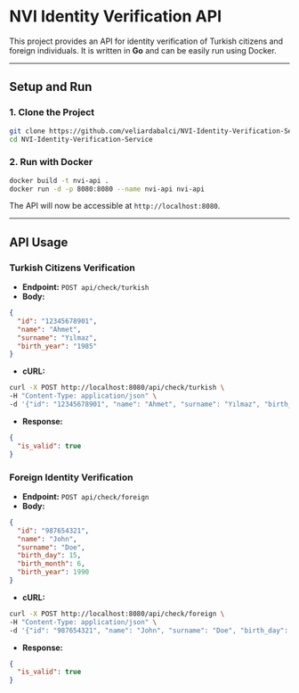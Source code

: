 # NVI Identity Verification API

This project provides an API for identity verification of Turkish citizens and foreign individuals. It is written in **Go** and can be easily run using Docker.

---

## Setup and Run

### 1. Clone the Project
```bash
git clone https://github.com/veliardabalci/NVI-Identity-Verification-Service.git
cd NVI-Identity-Verification-Service
```

### 2. Run with Docker
```bash
docker build -t nvi-api .
docker run -d -p 8080:8080 --name nvi-api nvi-api
```

The API will now be accessible at `http://localhost:8080`.

---

## API Usage

### Turkish Citizens Verification
- **Endpoint:** `POST api/check/turkish`
- **Body:**
```json
{
  "id": "12345678901",
  "name": "Ahmet",
  "surname": "Yılmaz",
  "birth_year": "1985"
}
```

- **cURL:**
```bash
curl -X POST http://localhost:8080/api/check/turkish \
-H "Content-Type: application/json" \
-d '{"id": "12345678901", "name": "Ahmet", "surname": "Yılmaz", "birth_year": "1985"}'
```
- **Response:**
```json
{
  "is_valid": true
}
```

### Foreign Identity Verification
- **Endpoint:** `POST api/check/foreign`
- **Body:**
```json
{
  "id": "987654321",
  "name": "John",
  "surname": "Doe",
  "birth_day": 15,
  "birth_month": 6,
  "birth_year": 1990
}
```

- **cURL:**
```bash
curl -X POST http://localhost:8080/api/check/foreign \
-H "Content-Type: application/json" \
-d '{"id": "987654321", "name": "John", "surname": "Doe", "birth_day": 15, "birth_month": 6, "birth_year": 1990}'
```
- **Response:**
```json
{
  "is_valid": true
}
```